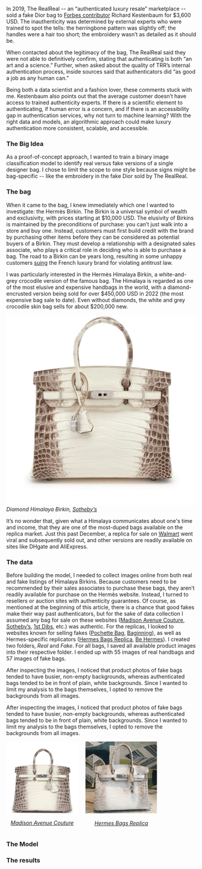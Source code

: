 
In 2019, The RealReal \-- an “authenticated luxury resale” marketplace \-- sold a fake Dior bag to [Forbes contributor](https://www.forbes.com/sites/richardkestenbaum/2019/10/23/if-fake-bags-are-being-sold-on-the-realreal-how-can-the-resale-business-ever-succeed/) Richard Kestenbaum for $3,600 USD. The inauthenticity was determined by external experts who were trained to spot the tells: the herringbone pattern was slightly off; the handles were a hair too short; the embroidery wasn’t as detailed as it should be. 

When contacted about the legitimacy of the bag, The RealReal said they were not able to definitively confirm, stating that authenticating is both “an art and a science.” Further, when asked about the quality of TRR’s internal authentication process, inside sources said that authenticators did “as good a job as any human can.” 

Being both a data scientist and a fashion lover, these comments stuck with me. Kestenbaum also points out that the average customer doesn’t have access to trained authenticity experts. If there is a scientific element to authenticating, if human error is a concern, and if there is an accessibility gap in authentication services, why not turn to machine learning? With the right data and models, an algorithmic approach could make luxury authentication more consistent, scalable, and accessible. 

### The Big Idea 

As a proof-of-concept approach, I wanted to train a binary image classification model to identify real versus fake versions of a single designer bag. I chose to limit the scope to one style because signs might be bag-specific \-- like the embroidery in the fake Dior sold by The RealReal.

### The bag 

When it came to the bag, I knew immediately which one I wanted to investigate: the Hermès Birkin. The Birkin is a universal symbol of wealth and exclusivity, with prices starting at $10,000 USD. The elusivity of Birkins is maintained by the preconditions of purchase: you can’t just walk into a store and buy one. Instead, customers must first build credit with the brand by purchasing other items before they can be considered as potential buyers of a Birkin. They must develop a relationship with a designated sales associate, who plays a critical role in deciding who is able to purchase a bag. The road to a Birkin can be years long, resulting in some unhappy customers [suing](https://www.nytimes.com/2024/03/21/style/birkin-bag-hermes-lawsuit.html) the French luxury brand for violating antitrust law. 

I was particularly interested in the Hermès Himalaya Birkin, a white-and-grey crocodile version of the famous bag. The Himalaya is regarded as one of the most elusive and expensive handbags in the world, with a diamond-encrusted version being sold for over $450,000 USD in 2022 (the most expensive bag sale to date). Even without diamonds, the white and grey crocodile skin bag sells for about $200,000 new. 

![himalaya-birk](assets/himalaya-birk.webp)
*Diamond Himalaya Birkin, [Sotheby’s](https://www.sothebys.com/en/buy/_hermes-himalaya-niloticus-crocodile-birkin-35-palladium-8f53)*

It’s no wonder that, given what a Himalaya communicates about one's time and income, that they are one of the most-duped bags available on the replica market. Just this past December, a replica for sale on [Walmart](https://www.cbc.ca/news/world/walmart-wirkin-bag-1.7423682) went viral and subsequently sold out, and other versions are readily available on sites like DHgate and AliExpress. 

### The data 

Before building the model, I needed to collect images online from both real and fake listings of Himalaya Birkins. Because customers need to be recommended by their sales associates to purchase these bags, they aren’t readily available for purchase on the Hermès website. Instead, I turned to resellers or auction sites with authenticity guarantees. Of course, as mentioned at the beginning of this article, there is a chance that good fakes make their way past authenticators, but for the sake of data collection I assumed any bag for sale on these websites ([Madison Avenue Couture](https://madisonavenuecouture.com/products/hermes-birkin-30-himalaya-niloticus-crocodile-palladium-hardware-6?variant=41321718743134), [Sotheby’s](https://www.sothebys.com/en/buy/_hermes-himalaya-niloticus-crocodile-birkin-35-palladium-8f53), [1st Dibs](https://www.1stdibs.com/fashion/handbags-purses-bags/top-handle-bags/hermes-blanc-himalayan-birkin-30cm-diamond-encrusted-18k-wg-hardware/id-v_24286782/), etc.) was authentic. For the replicas, I looked to websites known for selling fakes ([Pochette Bag](https://www.pochettebag.com/products/hermes-birkin-matte-crocodile-himalaya-silver-hardware), [Baginning](https://baginning.com/white-croc-embossement-leather-handbags-gold-metal-lock-satchel-bag.html?gad_source=1&gad_campaignid=20474646201&gbraid=0AAAAAC11NzCu-WXRXgW3FZZDkRv88mvQO&gclid=CjwKCAjwl_XBBhAUEiwAWK2hzrIMRzvIjP7rvDsHo2HMH-8v0FG-_J89YaobZ1lufHpPy2ECXmluZxoCzV8QAvD_BwE)), as well as Hermes-specific replicators ([Hermes Bags Replica](https://www.hermesbagsreplica.com/hermes-birkin-bags-replica/hermes-birkin-30cm-niloticus-crocodile-himalaya), [Be Hermes](https://www.behermesbags.com/hermes-diamond-birkin-25cm-in-himalaya-niloticus-crocodile-skin.html)). I created two folders, *Real* and *Fake*. For all bags, I saved all available product images into their respective folder. I ended up with 55 images of real handbags and 57 images of fake bags. 

After inspecting the images, I noticed that product photos of fake bags tended to have busier, non-empty backgrounds, whereas authenticated bags tended to be in front of plain, white backgrounds. Since I wanted to limit my analysis to the bags themselves, I opted to remove the backgrounds from all images. 


After inspecting the images, I noticed that product photos of fake bags tended to have busier, non-empty backgrounds, whereas authenticated bags tended to be in front of plain, white backgrounds. Since I wanted to limit my analysis to the bags themselves, I opted to remove the backgrounds from all images. 

<div style="display: flex; gap: 20px; align-items: center;">
   <div style="text-align: center;">
    <img src="assets/real-background.png" width="190" alt="Real bag">
    <p><em> <a href="https://madisonavenuecouture.com/products/hermes-birkin-30-himalaya-niloticus-crocodile-palladium-hardware-6?variant=41321718743134">Madison Avenue Couture</a></em></p>
  </div>
  <div style="text-align: center;">
    <img src="assets/fake-background.png" width="190" alt="Fake bag">
    <p><em><a href="https://www.hermesbagsreplica.com/hermes-birkin-bags-replica/hermes-birkin-30cm-niloticus-crocodile-himalaya">Hermes Bags Replica</a></em></p>
  </div>
</div>




### The Model 

### The results

